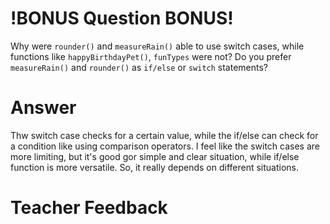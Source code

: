 # !BONUS Question BONUS!
Why were `rounder()` and `measureRain()` able to use switch cases, while
functions like `happyBirthdayPet()`, `funTypes` were not? Do you prefer `measureRain()` and `rounder()` as `if/else` or `switch` statements?

# Answer
Thw switch case checks for a certain value, while the if/else can check for a condition like using comparison operators. I feel like the switch cases are more limiting, but it's good gor simple and clear situation,  while if/else function is more versatile. So, it really depends on different situations.

# Teacher Feedback